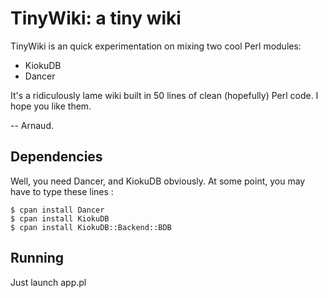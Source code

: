 TinyWiki: a tiny wiki
=====================


TinyWiki is an quick experimentation on mixing two cool Perl modules:

 * KiokuDB
 * Dancer

It's a ridiculously lame wiki built in 50 lines of clean (hopefully) Perl
code.  I hope you like them.

-- Arnaud.


Dependencies
------------

Well, you need Dancer, and KiokuDB obviously. At some point, you may have
to type these lines :

    $ cpan install Dancer
    $ cpan install KiokuDB
    $ cpan install KiokuDB::Backend::BDB


Running
-------

Just launch app.pl
